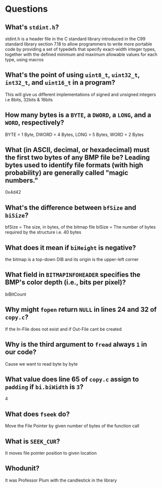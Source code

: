 # Questions

## What's `stdint.h`?

stdint.h is a header file in the C standard library introduced in the C99 standard library section 7.18 to allow programmers to write more portable code by providing a set of typedefs that specify exact-width integer types, together with the defined minimum and maximum allowable values for each type, using macros

## What's the point of using `uint8_t`, `uint32_t`, `int32_t`, and `uint16_t` in a program?

This will give us different implementations of signed and unsigned integers i.e 8bits, 32bits & 16bits

## How many bytes is a `BYTE`, a `DWORD`, a `LONG`, and a `WORD`, respectively?

BYTE = 1 Byte, DWORD = 4 Bytes, LONG = 5 Bytes, WORD = 2 Bytes

## What (in ASCII, decimal, or hexadecimal) must the first two bytes of any BMP file be? Leading bytes used to identify file formats (with high probability) are generally called "magic numbers."

0x4d42

## What's the difference between `bfSize` and `biSize`?

bfSize = The size, in bytes, of the bitmap file
biSize = The number of bytes required by the structure i.e. 40 bytes

## What does it mean if `biHeight` is negative?

the bitmap is a top-down DIB and its origin is the upper-left corner

## What field in `BITMAPINFOHEADER` specifies the BMP's color depth (i.e., bits per pixel)?

biBitCount

## Why might `fopen` return `NULL` in lines 24 and 32 of `copy.c`?

If the In-File does not exist and if Out-File cant be created

## Why is the third argument to `fread` always `1` in our code?

Cause we want to read byte by byte

## What value does line 65 of `copy.c` assign to `padding` if `bi.biWidth` is `3`?

4

## What does `fseek` do?

Move the File Pointer by given number of bytes of the function call

## What is `SEEK_CUR`?

It moves file pointer position to given location

## Whodunit?

It was Professor Plum with the candlestick in the library